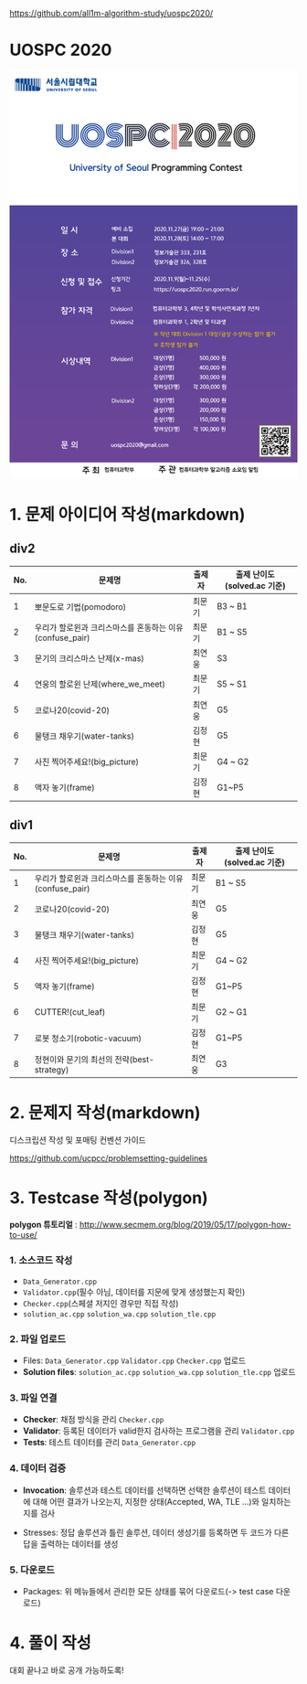 https://github.com/all1m-algorithm-study/uospc2020/

# UOSPC 2020

![UOSPC2020](https://github.com/all1m-algorithm-study/uospc2020/raw/master/UOSPC2020.png)

# 1. 문제 아이디어 작성(markdown)

## div2

| No.  | 문제명                                | 출제자 | 출제 난이도(solved.ac 기준) |
| ---- | ------------------------------------- | ------ | --------------------------- |
| 1    | 뽀문도로 기법(pomodoro)           | 최문기 | B3 ~ B1                     |
| 2 | 우리가 할로윈과 크리스마스를 혼동하는 이유(confuse_pair) | 최문기 | B1 ~ S5 |
| 3    | 문기의 크리스마스 난제(x-mas)         | 최연웅 | S3                          |
| 4    | 연웅의 할로윈 난제(where_we_meet)     | 최문기 | S5 ~ S1                     |
| 5    | 코로나20(covid-20)                    | 최연웅 | G5                         |
| 6    | 물탱크 채우기(water-tanks)            | 김정현 |  G5                          |
| 7    | 사진 찍어주세요!(big_picture)         | 최문기 | G4 ~ G2                     |
| 8    | 액자 놓기(frame)                      | 김정현 |  G1~P5                       |

## div1

| No.  | 문제명                                | 출제자 | 출제 난이도(solved.ac 기준) |
| ---- | ------------------------------------- | ------ | --------------------------- |
| 1 | 우리가 할로윈과 크리스마스를 혼동하는 이유(confuse_pair) | 최문기 | B1 ~ S5 |
| 2    | 코로나20(covid-20)                    | 최연웅 |  G5                       |
| 3    | 물탱크 채우기(water-tanks)            | 김정현 |    G5                      |
| 4    | 사진 찍어주세요!(big_picture)         | 최문기 | G4 ~ G2                     |
| 5    | 액자 놓기(frame)                      | 김정현 |   G1~P5                       |
| 6    | CUTTER!(cut_leaf)          | 최문기 | G2 ~ G1                     |
| 7    | 로봇 청소기(robotic-vacuum)           | 김정현 |     G1~P5                   |
| 8    | 정현이와 문기의 최선의 전략(best-strategy)     | 최연웅 | G3                  |



# 2. 문제지 작성(markdown)

디스크립션 작성 및 포매팅 컨벤션 가이드

https://github.com/ucpcc/problemsetting-guidelines



# 3. Testcase 작성(polygon)

**polygon 튜토리얼** : http://www.secmem.org/blog/2019/05/17/polygon-how-to-use/

### 1. 소스코드 작성

- `Data_Generator.cpp`
- `Validator.cpp`(필수 아님, 데이터를 지문에 맞게 생성했는지 확인)
- `Checker.cpp`(스페셜 저지인 경우만 직접 작성)
- `solution_ac.cpp` `solution_wa.cpp` `solution_tle.cpp`

### 2. 파일 업로드

- Files: `Data_Generator.cpp` `Validator.cpp` `Checker.cpp` 업로드
- **Solution files**: `solution_ac.cpp` `solution_wa.cpp` `solution_tle.cpp` 업로드

### 3. 파일 연결

- **Checker**: 채점 방식을 관리 `Checker.cpp`
- **Validator**: 등록된 데이터가 valid한지 검사하는 프로그램을 관리 `Validator.cpp`
- **Tests**: 테스트 데이터를 관리 `Data_Generator.cpp`

### 4. 데이터 검증

- **Invocation**: 솔루션과 테스트 데이터를 선택하면 선택한 솔루션이 테스트 데이터에 대해 어떤 결과가 나오는지, 지정한 상태(Accepted, WA, TLE …)와 일치하는지를 검사

- Stresses: 정답 솔루션과 틀린 솔루션, 데이터 생성기를 등록하면 두 코드가 다른 답을 출력하는 데이터를 생성

### 5. 다운로드

- Packages: 위 메뉴들에서 관리한 모든 상태를 묶어 다운로드(-> test case 다운로드)



# 4. 풀이 작성

대회 끝나고 바로 공개 가능하도록!